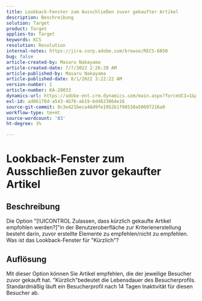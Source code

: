 ```yaml
---
title: Lookback-Fenster zum Ausschließen zuvor gekaufter Artikel
description: Beschreibung
solution: Target
product: Target
applies-to: Target
keywords: KCS
resolution: Resolution
internal-notes: https://jira.corp.adobe.com/browse/RECS-6850
bug: false
article-created-by: Masaru Nakayama
article-created-date: 7/7/2022 2:26:20 AM
article-published-by: Masaru Nakayama
article-published-date: 8/1/2022 3:22:22 AM
version-number: 1
article-number: KA-20033
dynamics-url: https://adobe-ent.crm.dynamics.com/main.aspx?forceUCI=1&pagetype=entityrecord&etn=knowledgearticle&id=c994422e-9cfd-ec11-82e5-000d3a5a3540
exl-id: ad06170d-a543-4b76-ab19-6d4623064e16
source-git-commit: 0c3e421beca46d9fe1952b1f98538a50697216a0
workflow-type: tm+mt
source-wordcount: '83'
ht-degree: 3%

---
```


# Lookback-Fenster zum Ausschließen zuvor gekaufter Artikel

## Beschreibung

Die Option &quot;[!UICONTROL Zulassen, dass kürzlich gekaufte Artikel empfohlen werden?]&quot;in der Benutzeroberfläche zur Kriterienerstellung besteht darin, zuvor erstellte Elemente zu empfehlen/nicht zu empfehlen. Was ist das Lookback-Fenster für &quot;Kürzlich&quot;?

## Auflösung

Mit dieser Option können Sie Artikel empfehlen, die der jeweilige Besucher zuvor gekauft hat. &quot;Kürzlich&quot;bedeutet die Lebensdauer des Besucherprofils. Standardmäßig läuft ein Besucherprofil nach 14 Tagen Inaktivität für diesen Besucher ab.
